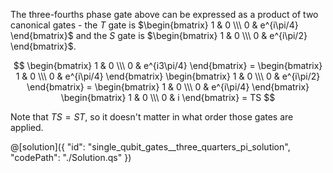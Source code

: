 The three-fourths phase gate above can be expressed as a product of two canonical gates - the $T$ gate is $\begin{bmatrix} 1 & 0 \\\ 0 & e^{i\pi/4} \end{bmatrix}$ and the $S$ gate is $\begin{bmatrix} 1 & 0 \\\ 0 & e^{i\pi/2} \end{bmatrix}$.

$$
\begin{bmatrix} 1 & 0 \\\ 0 & e^{i3\pi/4} \end{bmatrix} = 
\begin{bmatrix} 1 & 0 \\\ 0 & e^{i\pi/4} \end{bmatrix} \begin{bmatrix} 1 & 0 \\\ 0 & e^{i\pi/2} \end{bmatrix} = 
\begin{bmatrix} 1 & 0 \\\ 0 & e^{i\pi/4} \end{bmatrix} \begin{bmatrix} 1 & 0 \\\ 0 & i \end{bmatrix} = 
TS
$$

Note that $TS = ST$, so it doesn't matter in what order those gates are applied.

@[solution]({
    "id": "single_qubit_gates__three_quarters_pi_solution",
    "codePath": "./Solution.qs"
})
